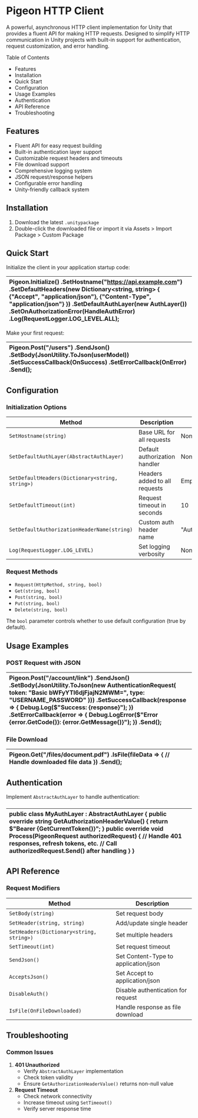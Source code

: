 # **Pigeon HTTP Client**

A powerful, asynchronous HTTP client implementation for Unity that provides a fluent API for making HTTP requests. Designed to simplify HTTP communication in Unity projects with built-in support for authentication, request customization, and error handling.

Table of Contents

* Features  
* Installation  
* Quick Start  
* Configuration  
* Usage Examples  
* Authentication  
* API Reference  
* Troubleshooting

## **Features**

* Fluent API for easy request building  
* Built-in authentication layer support  
* Customizable request headers and timeouts  
* File download support  
* Comprehensive logging system  
* JSON request/response helpers  
* Configurable error handling  
* Unity-friendly callback system

## **Installation**

1. Download the latest `.unitypackage`  
2. Double-click the downloaded file or import it via Assets \> Import Package \> Custom Package

## 

## **Quick Start**

Initialize the client in your application startup code:

| Pigeon.Initialize()     .SetHostname("https://api.example.com")     .SetDefaultHeaders(new Dictionary\<string, string\> {         {"Accept", "application/json"},         {"Content-Type", "application/json"}     })     .SetDefaultAuthLayer(new AuthLayer())     .SetOnAuthorizationError(HandleAuthError)     .Log(RequestLogger.LOG\_LEVEL.ALL); |
| :---- |

Make your first request:

| Pigeon.Post("/users")     .SendJson()     .SetBody(JsonUtility.ToJson(userModel))     .SetSuccessCallback(OnSuccess)     .SetErrorCallback(OnError)     .Send(); |
| :---- |

## **Configuration**

### **Initialization Options**

| Method | Description | Default |
| ----- | ----- | ----- |
| `SetHostname(string)` | Base URL for all requests | None |
| `SetDefaultAuthLayer(AbstractAuthLayer)` | Default authorization handler | None |
| `SetDefaultHeaders(Dictionary<string, string>)` | Headers added to all requests | Empty |
| `SetDefaultTimeout(int)` | Request timeout in seconds | 10 |
| `SetDefaultAuthorizationHeaderName(string)` | Custom auth header name | "Authorization" |
| `Log(RequestLogger.LOG_LEVEL)` | Set logging verbosity | None |

### **Request Methods**

* `Request(HttpMethod, string, bool)`  
* `Get(string, bool)`  
* `Post(string, bool)`  
* `Put(string, bool)`  
* `Delete(string, bool)`

The `bool` parameter controls whether to use default configuration (true by default).

## 

## **Usage Examples**

### **POST Request with JSON**

| Pigeon.Post("/account/link")     .SendJson()     .SetBody(JsonUtility.ToJson(new AuthenticationRequest(         token: "Basic bWFyYTI6djFjajN2MWM=",         type: "USERNAME\_PASSWORD"     )))     .SetSuccessCallback(response \=\> {         Debug.Log($"Success: {response}");     })     .SetErrorCallback(error \=\> {         Debug.LogError($"Error {error.GetCode()}: {error.GetMessage()}");     })     .Send();  |
| :---- |

### **File Download**

| Pigeon.Get("/files/document.pdf")     .IsFile(fileData \=\> {         // Handle downloaded file data     })     .Send(); |
| :---- |

## 

## **Authentication**

Implement `AbstractAuthLayer` to handle authentication:

### 

|  public class MyAuthLayer : AbstractAuthLayer {     public override string GetAuthorizationHeaderValue()     {         return $"Bearer {GetCurrentToken()}";     }     public override void Process(PigeonRequest authorizedRequest)     {         // Handle 401 responses, refresh tokens, etc.         // Call authorizedRequest.Send() after handling     } } |
| :---- |

## **API Reference**

### **Request Modifiers**

| Method | Description |
| ----- | ----- |
| `SetBody(string)` | Set request body |
| `SetHeader(string, string)` | Add/update single header |
| `SetHeaders(Dictionary<string, string>)` | Set multiple headers |
| `SetTimeout(int)` | Set request timeout |
| `SendJson()` | Set Content-Type to application/json |
| `AcceptsJson()` | Set Accept to application/json |
| `DisableAuth()` | Disable authentication for request |
| `IsFile(OnFileDownloaded)` | Handle response as file download |

## **Troubleshooting**

### **Common Issues**

1. **401 Unauthorized**  
   * Verify `AbstractAuthLayer` implementation  
   * Check token validity  
   * Ensure `GetAuthorizationHeaderValue()` returns non-null value  
2. **Request Timeout**  
   * Check network connectivity  
   * Increase timeout using `SetTimeout()`  
   * Verify server response time

